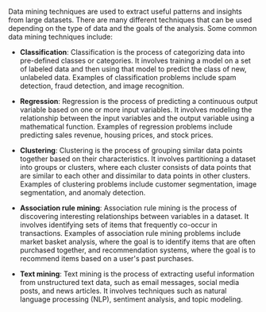 Data mining techniques are used to extract useful patterns and insights from large datasets. There are many different techniques that can be used depending on the type of data and the goals of the analysis. Some common data mining techniques include:

-   **Classification**: Classification is the process of categorizing data into pre-defined classes or categories. It involves training a model on a set of labeled data and then using that model to predict the class of new, unlabeled data. Examples of classification problems include spam detection, fraud detection, and image recognition.
    
-   **Regression**: Regression is the process of predicting a continuous output variable based on one or more input variables. It involves modeling the relationship between the input variables and the output variable using a mathematical function. Examples of regression problems include predicting sales revenue, housing prices, and stock prices.
    
-   **Clustering**: Clustering is the process of grouping similar data points together based on their characteristics. It involves partitioning a dataset into groups or clusters, where each cluster consists of data points that are similar to each other and dissimilar to data points in other clusters. Examples of clustering problems include customer segmentation, image segmentation, and anomaly detection.
    
-   **Association rule mining**: Association rule mining is the process of discovering interesting relationships between variables in a dataset. It involves identifying sets of items that frequently co-occur in transactions. Examples of association rule mining problems include market basket analysis, where the goal is to identify items that are often purchased together, and recommendation systems, where the goal is to recommend items based on a user's past purchases.
    
-   **Text mining**: Text mining is the process of extracting useful information from unstructured text data, such as email messages, social media posts, and news articles. It involves techniques such as natural language processing (NLP), sentiment analysis, and topic modeling.

